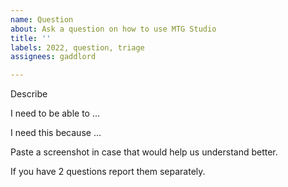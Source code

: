 ```yaml
---
name: Question
about: Ask a question on how to use MTG Studio
title: ''
labels: 2022, question, triage
assignees: gaddlord

---
```


Describe

I need to be able to ...

I need this because ...

Paste a screenshot in case that would help us understand better.

If you have 2 questions report them separately.
